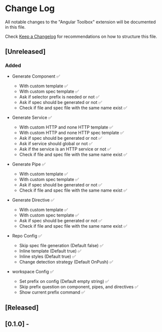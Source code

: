 # Change Log

All notable changes to the "Angular Toolbox" extension will be documented in this file.

Check [Keep a Changelog](http://keepachangelog.com/) for recommendations on how to structure this file.

## [Unreleased]

### Added

- Generate Component ✅
  - With custom template ✅
  - With custom spec template ✅
  - Ask if selector prefix is needed or not ✅
  - Ask if spec should be generated or not ✅
  - Check if file and spec file with the same name exist ✅
- Generate Service ✅
  - With custom HTTP and none HTTP template ✅
  - With custom HTTP and none HTTP spec template ✅
  - Ask if spec should be generated or not ✅
  - Ask if service should global or not ✅
  - Ask if the service is an HTTP service or not ✅
  - Check if file and spec file with the same name exist ✅
- Generate Pipe ✅
  - With custom template ✅
  - With custom spec template ✅
  - Ask if spec should be generated or not ✅
  - Check if file and spec file with the same name exist ✅
- Generate Directive ✅
  - With custom template ✅
  - With custom spec template ✅
  - Ask if spec should be generated or not ✅
  - Check if file and spec file with the same name exist ✅
- Repo Config ✅
  - Skip spec file generation (Default false) ✅
  - Inline template (Default true) ✅
  - Inline styles (Default true) ✅
  - Change detection strategy (Default OnPush) ✅
- workspace Config ✅

  - Set prefix on config (Default empty string) ✅
  - Skip prefix question on component, pipes, and directives ✅
  - Show current prefix command ✅

## [Released]

## [0.1.0] -
